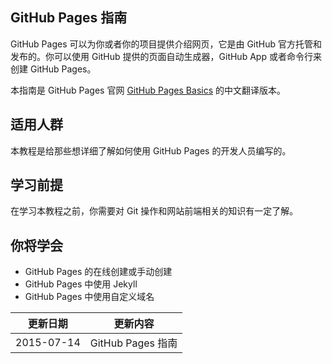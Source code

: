 ## GitHub Pages 指南

GitHub Pages 可以为你或者你的项目提供介绍网页，它是由 GitHub 官方托管和发布的。你可以使用 GitHub 提供的页面自动生成器，GitHub App 或者命令行来创建 GitHub Pages。

本指南是 GitHub Pages 官网 [GitHub Pages Basics](https://help.github.com/categories/github-pages-basics/) 的中文翻译版本。

## 适用人群

本教程是给那些想详细了解如何使用 GitHub Pages 的开发人员编写的。

## 学习前提

在学习本教程之前，你需要对 Git 操作和网站前端相关的知识有一定了解。

## 你将学会

+ GitHub Pages 的在线创建或手动创建
+ GitHub Pages 中使用 Jekyll
+ GitHub Pages 中使用自定义域名

|更新日期    |更新内容
|----------|--------------------
|2015-07-14| GitHub Pages 指南
